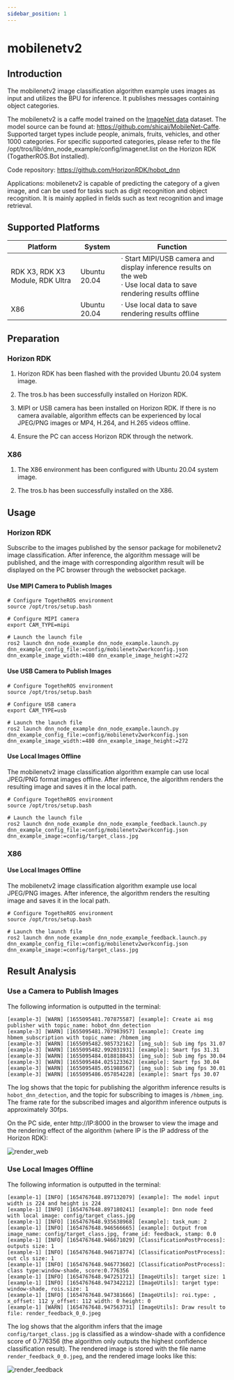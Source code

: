 ```yaml
---
sidebar_position: 1
---
```

# mobilenetv2

## Introduction

The mobilenetv2 image classification algorithm example uses images as input and utilizes the BPU for inference. It publishes messages containing object categories.

The mobilenetv2 is a caffe model trained on the [ImageNet data](http://www.image-net.org/) dataset. The model source can be found at: <https://github.com/shicai/MobileNet-Caffe>. Supported target types include people, animals, fruits, vehicles, and other 1000 categories. For specific supported categories, please refer to the file /opt/tros/lib/dnn_node_example/config/imagenet.list on the Horizon RDK (TogatherROS.Bot installed).

Code repository: <https://github.com/HorizonRDK/hobot_dnn>

Applications: mobilenetv2 is capable of predicting the category of a given image, and can be used for tasks such as digit recognition and object recognition. It is mainly applied in fields such as text recognition and image retrieval.

## Supported Platforms

| Platform   | System | Function                   |
| ---------- | ---------------- | --------------------------------------- |
| RDK X3, RDK X3 Module, RDK Ultra | Ubuntu 20.04 | · Start MIPI/USB camera and display inference results on the web<br/>· Use local data to save rendering results offline |
| X86        | Ubuntu 20.04 | · Use local data to save rendering results offline |

## Preparation

### Horizon RDK

1. Horizon RDK has been flashed with the provided Ubuntu 20.04 system image.

2. The tros.b has been successfully installed on Horizon RDK.

3. MIPI or USB camera has been installed on Horizon RDK. If there is no camera available, algorithm effects can be experienced by local JPEG/PNG images or MP4, H.264, and H.265 videos offline.

4. Ensure the PC can access Horizon RDK through the network.

### X86

1. The X86 environment has been configured with Ubuntu 20.04 system image.

2. The tros.b has been successfully installed on the X86.

## Usage

### Horizon RDK

Subscribe to the images published by the sensor package for mobilenetv2 image classification. After inference, the algorithm message will be published, and the image with corresponding algorithm result will be displayed on the PC browser through the websocket package.

#### Use MIPI Camera to Publish Images

```shell
# Configure TogetheROS environment
source /opt/tros/setup.bash

# Configure MIPI camera
export CAM_TYPE=mipi

# Launch the launch file
ros2 launch dnn_node_example dnn_node_example.launch.py dnn_example_config_file:=config/mobilenetv2workconfig.json dnn_example_image_width:=480 dnn_example_image_height:=272

```
#### Use USB Camera to Publish Images

```shell
# Configure TogetheROS environment
source /opt/tros/setup.bash

# Configure USB camera
export CAM_TYPE=usb

# Launch the launch file
ros2 launch dnn_node_example dnn_node_example.launch.py dnn_example_config_file:=config/mobilenetv2workconfig.json dnn_example_image_width:=480 dnn_example_image_height:=272
```

#### Use Local Images Offline

The mobilenetv2 image classification algorithm example can use local JPEG/PNG format images offline. After inference, the algorithm renders the resulting image and saves it in the local path.

```shell
# Configure TogetheROS environment
source /opt/tros/setup.bash

# Launch the launch file
ros2 launch dnn_node_example dnn_node_example_feedback.launch.py dnn_example_config_file:=config/mobilenetv2workconfig.json dnn_example_image:=config/target_class.jpg
```

### X86

#### Use Local Images Offline

The mobilenetv2 image classification algorithm example use local JPEG/PNG images. After inference, the algorithm renders the resulting image and saves it in the local path.

```shell
# Configure TogetheROS environment
source /opt/tros/setup.bash

# Launch the launch file
ros2 launch dnn_node_example dnn_node_example_feedback.launch.py dnn_example_config_file:=config/mobilenetv2workconfig.json dnn_example_image:=config/target_class.jpg
```

## Result Analysis

### Use a Camera to Publish Images 

The following information is outputted in the terminal:

```shell
[example-3] [WARN] [1655095481.707875587] [example]: Create ai msg publisher with topic_name: hobot_dnn_detection
[example-3] [WARN] [1655095481.707983957] [example]: Create img hbmem_subscription with topic_name: /hbmem_img
[example-3] [WARN] [1655095482.985732162] [img_sub]: Sub img fps 31.07
[example-3] [WARN] [1655095482.992031931] [example]: Smart fps 31.31
[example-3] [WARN] [1655095484.018818843] [img_sub]: Sub img fps 30.04
[example-3] [WARN] [1655095484.025123362] [example]: Smart fps 30.04
[example-3] [WARN] [1655095485.051988567] [img_sub]: Sub img fps 30.01
[example-3] [WARN] [1655095486.057854228] [example]: Smart fps 30.07
```

The log shows that the topic for publishing the algorithm inference results is `hobot_dnn_detection`, and the topic for subscribing to images is `/hbmem_img`. The frame rate for the subscribed images and algorithm inference outputs is approximately 30fps.

On the PC side, enter http://IP:8000 in the browser to view the image and the rendering effect of the algorithm (where IP is the IP address of the Horizon RDK):

![render_web](./image/mobilenetv2/mobilenetv2_render_web.jpeg)

### Use Local Images Offline

The following information is outputted in the terminal:

```shell
[example-1] [INFO] [1654767648.897132079] [example]: The model input width is 224 and height is 224
[example-1] [INFO] [1654767648.897180241] [example]: Dnn node feed with local image: config/target_class.jpg
[example-1] [INFO] [1654767648.935638968] [example]: task_num: 2
[example-1] [INFO] [1654767648.946566665] [example]: Output from image_name: config/target_class.jpg, frame_id: feedback, stamp: 0.0
[example-1] [INFO] [1654767648.946671029] [ClassificationPostProcess]: outputs size: 1
[example-1] [INFO] [1654767648.946718774] [ClassificationPostProcess]: out cls size: 1
[example-1] [INFO] [1654767648.946773602] [ClassificationPostProcess]: class type:window-shade, score:0.776356
[example-1] [INFO] [1654767648.947251721] [ImageUtils]: target size: 1
[example-1] [INFO] [1654767648.947342212] [ImageUtils]: target type: window-shade, rois.size: 1
[example-1] [INFO] [1654767648.947381666] [ImageUtils]: roi.type: , x_offset: 112 y_offset: 112 width: 0 height: 0
[example-1] [WARN] [1654767648.947563731] [ImageUtils]: Draw result to file: render_feedback_0_0.jpeg
```

The log shows that the algorithm infers that the image `config/target_class.jpg` is classified as a window-shade with a confidence score of 0.776356 (the algorithm only outputs the highest confidence classification result). The rendered image is stored with the file name `render_feedback_0_0.jpeg`, and the rendered image looks like this:

![render_feedback](./image/mobilenetv2/mobilenetv2_render_feedback.jpeg)
